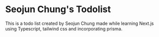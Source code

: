 # Seojun Chung's Todolist 

This is a todo list created by Seojun Chung made while learning Next.js using
Typescript, tailwind css and incorporating prisma. 